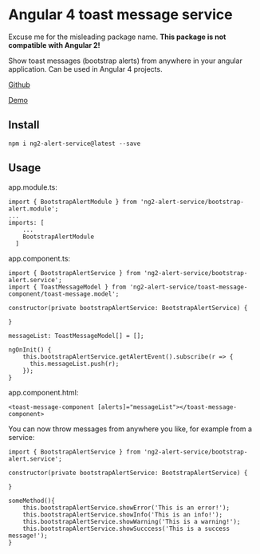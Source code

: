 # Angular 4 toast message service

Excuse me for the misleading package name.
**This package is not compatible with Angular 2!**

Show toast messages (bootstrap alerts) from anywhere in your angular application.
Can be used in Angular 4 projects.

[Github](https://github.com/speti43/DobozMeetup/tree/master/MeetUpDemoBackEnd/MeetUpDemoBackEnd/webApp/src/shared)

[Demo](https://raw.githubusercontent.com/speti43/DobozMeetup/master/MeetUpDemoBackEnd/MeetUpDemoBackEnd/webApp/src/shared/demo.png)

## Install
```
npm i ng2-alert-service@latest --save
```
## Usage

app.module.ts:
```
import { BootstrapAlertModule } from 'ng2-alert-service/bootstrap-alert.module';
...
imports: [
    ...
    BootstrapAlertModule
  ]

```



app.component.ts:
```
import { BootstrapAlertService } from 'ng2-alert-service/bootstrap-alert.service';
import { ToastMessageModel } from 'ng2-alert-service/toast-message-component/toast-message.model';

constructor(private bootstrapAlertService: BootstrapAlertService) {

}

messageList: ToastMessageModel[] = [];

ngOnInit() { 
    this.bootstrapAlertService.getAlertEvent().subscribe(r => {
      this.messageList.push(r);
    });
}

```



app.component.html:
```
<toast-message-component [alerts]="messageList"></toast-message-component>
```


You can now throw messages from anywhere you like, for example from a service:
```
import { BootstrapAlertService } from 'ng2-alert-service/bootstrap-alert.service';

constructor(private bootstrapAlertService: BootstrapAlertService) {

}

someMethod(){
    this.bootstrapAlertService.showError('This is an error!');    
    this.bootstrapAlertService.showInfo('This is an info!');    
    this.bootstrapAlertService.showWarning('This is a warning!');    
    this.bootstrapAlertService.showSucccess('This is a success message!');
}

```